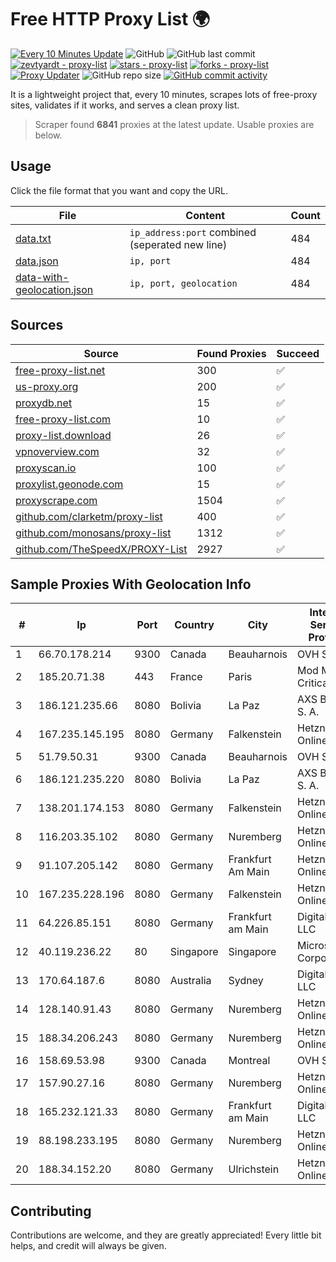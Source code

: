 
# Free HTTP Proxy List 🌍

[![Every 10 Minutes Update](https://github.com/mertguvencli/http-proxy-list/actions/workflows/main.yml/badge.svg?branch=main)](https://github.com/mertguvencli/http-proxy-list/actions/workflows/main.yml)
![GitHub](https://img.shields.io/github/license/mertguvencli/http-proxy-list)
![GitHub last commit](https://img.shields.io/github/last-commit/mertguvencli/http-proxy-list)
[![zevtyardt - proxy-list](https://img.shields.io/static/v1?label=zevtyardt&message=proxy-list&color=blue&logo=github)](https://github.com/zevtyardt/proxy-list "Go to GitHub repo")
[![stars - proxy-list](https://img.shields.io/github/stars/zevtyardt/proxy-list?style=social)](https://github.com/zevtyardt/proxy-list)
[![forks - proxy-list](https://img.shields.io/github/forks/zevtyardt/proxy-list?style=social)](https://github.com/zevtyardt/proxy-list)
[![Proxy Updater](https://github.com/zevtyardt/proxy-list/workflows/Proxy%20Updater/badge.svg)](https://github.com/zevtyardt/proxy-list/actions?query=workflow:"Proxy+Updater")
![GitHub repo size](https://img.shields.io/github/repo-size/zevtyardt/proxy-list)
[![GitHub commit activity](https://img.shields.io/github/commit-activity/m/zevtyardt/proxy-list?logo=commits)](https://github.com/zevtyardt/proxy-list/commits/main)

It is a lightweight project that, every 10 minutes, scrapes lots of free-proxy sites, validates if it works, and serves a clean proxy list.

> Scraper found **6841** proxies at the latest update. Usable proxies are below.

## Usage

Click the file format that you want and copy the URL.

|File|Content|Count|
|----|-------|-----|
|[data.txt](https://raw.githubusercontent.com/mertguvencli/http-proxy-list/main/proxy-list/data.txt)|`ip_address:port` combined (seperated new line)|484|
|[data.json](https://raw.githubusercontent.com/mertguvencli/http-proxy-list/main/proxy-list/data.json)|`ip, port`|484|
|[data-with-geolocation.json](https://raw.githubusercontent.com/mertguvencli/http-proxy-list/main/proxy-list/data-with-geolocation.json)|`ip, port, geolocation`|484|

## Sources

|Source|Found Proxies|Succeed|
|------|-------------|-------|
|[free-proxy-list.net](https://free-proxy-list.net)|300|✅|
|[us-proxy.org](https://www.us-proxy.org)|200|✅|
|[proxydb.net](http://proxydb.net)|15|✅|
|[free-proxy-list.com](https://free-proxy-list.com/?page=&port=&type%5B%5D=http&type%5B%5D=https&up_time=0&search=Search)|10|✅|
|[proxy-list.download](https://www.proxy-list.download/HTTP)|26|✅|
|[vpnoverview.com](https://vpnoverview.com/privacy/anonymous-browsing/free-proxy-servers)|32|✅|
|[proxyscan.io](https://www.proxyscan.io)|100|✅|
|[proxylist.geonode.com](https://proxylist.geonode.com/api/proxy-list?limit=300&page=1&sort_by=lastChecked&sort_type=desc&protocols=http,https)|15|✅|
|[proxyscrape.com](https://api.proxyscrape.com/v2/?request=displayproxies&protocol=http&timeout=10000&country=all&ssl=all&anonymity=all)|1504|✅|
|[github.com/clarketm/proxy-list](https://raw.githubusercontent.com/clarketm/proxy-list/master/proxy-list-raw.txt)|400|✅|
|[github.com/monosans/proxy-list](https://raw.githubusercontent.com/monosans/proxy-list/main/proxies/http.txt)|1312|✅|
|[github.com/TheSpeedX/PROXY-List](https://raw.githubusercontent.com/TheSpeedX/PROXY-List/master/http.txt)|2927|✅|


## Sample Proxies With Geolocation Info

|#|Ip|Port|Country|City|Internet Service Provider|
|-|--|----|-------|----|-------------------------|
|1|66.70.178.214|9300|Canada|Beauharnois|OVH SAS|
|2|185.20.71.38|443|France|Paris|Mod Mission Critical LLC|
|3|186.121.235.66|8080|Bolivia|La Paz|AXS Bolivia S. A.|
|4|167.235.145.195|8080|Germany|Falkenstein|Hetzner Online GmbH|
|5|51.79.50.31|9300|Canada|Beauharnois|OVH SAS|
|6|186.121.235.220|8080|Bolivia|La Paz|AXS Bolivia S. A.|
|7|138.201.174.153|8080|Germany|Falkenstein|Hetzner Online GmbH|
|8|116.203.35.102|8080|Germany|Nuremberg|Hetzner Online GmbH|
|9|91.107.205.142|8080|Germany|Frankfurt Am Main|Hetzner Online AG|
|10|167.235.228.196|8080|Germany|Falkenstein|Hetzner Online GmbH|
|11|64.226.85.151|8080|Germany|Frankfurt am Main|DigitalOcean, LLC|
|12|40.119.236.22|80|Singapore|Singapore|Microsoft Corporation|
|13|170.64.187.6|8080|Australia|Sydney|DigitalOcean, LLC|
|14|128.140.91.43|8080|Germany|Nuremberg|Hetzner Online GmbH|
|15|188.34.206.243|8080|Germany|Nuremberg|Hetzner Online GmbH|
|16|158.69.53.98|9300|Canada|Montreal|OVH SAS|
|17|157.90.27.16|8080|Germany|Nuremberg|Hetzner Online GmbH|
|18|165.232.121.33|8080|Germany|Frankfurt am Main|DigitalOcean, LLC|
|19|88.198.233.195|8080|Germany|Nuremberg|Hetzner Online GmbH|
|20|188.34.152.20|8080|Germany|Ulrichstein|Hetzner Online GmbH|



## Contributing

Contributions are welcome, and they are greatly appreciated! Every
little bit helps, and credit will always be given.

